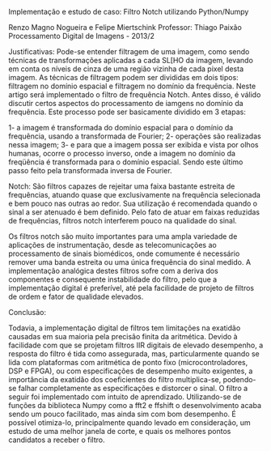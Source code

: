 Implementação e estudo de caso: Filtro Notch utilizando Python/Numpy

Renzo Magno Nogueira e Felipe Miertschink
Professor: Thiago Paixão
Processamento Digital de Imagens - 2013/2
 
Justificativas:
Pode-se entender filtragem de uma imagem, como sendo técnicas de transformações 
aplicadas a cada SL[HO da imagem, levando em conta os níveis de cinza de uma região vizinha 
de cada pixel desta imagem. 
As técnicas de filtragem podem ser divididas em dois tipos: filtragem no domínio 
espacial e filtragem no domínio da frequência. 
Neste artigo será implementado o filtro de frequência Notch. Antes disso, é válido discutir certos aspectos
do processamento de iamgens no domínio da frequência. Este processo pode ser basicamente dividido em 3 etapas:
 
1- a imagem é transformada do domínio espacial para o domínio da frequência, usando a 
transformada de Fourier; 
2- operações são realizadas nessa imagem; 
3- e para que a imagem possa ser exibida e vista por olhos humanas, ocorre o 
processo inverso, onde a imagem no domínio da freqüência é transformada para o domínio espacial. Sendo este último
passo feito pela transformada inversa de Fourier.
 
Notch: São filtros capazes de rejeitar uma faixa bastante estreita de frequências, atuando quase que exclusivamente na frequência selecionada e bem pouco nas outras ao redor. Sua utilização é recomendada quando o sinal a ser atenuado é bem definido. Pelo fato de atuar em faixas reduzidas de frequências, filtros notch interferem pouco na qualidade do sinal.
 
Os filtros notch são muito importantes para uma ampla variedade de aplicações de instrumentação, desde as telecomunicações ao processamento de sinais biomédicos, onde comumente é necessário remover uma banda estreita ou uma única frequência do sinal medido. A implementação analógica destes filtros sofre com a deriva dos componentes e consequente instabilidade do filtro, pelo que a implementação digital é preferível, até pela facilidade de projeto de filtros de ordem e fator de qualidade elevados. 

Conclusão:
 
Todavia, a implementação digital de filtros tem limitações na exatidão causadas em sua maioria pela precisão finita da aritmética. Devido à facilidade com que se projetam filtros IIR digitais de elevado desempenho, a resposta do filtro é tida como assegurada, mas, particularmente quando se lida com plataformas com aritmética de ponto fixo (microcontroladores, DSP e FPGA), ou com especificações de desempenho muito exigentes, a importância da exatidão dos coeficientes do filtro multiplica-se, podendo-se falhar completamente as especificações e distorcer o sinal. O filtro a seguir foi implementado com intuito de aprendizado. Utilizando-se de funções da biblioteca Numpy como a fft2 e ffshift o desenvolvimento acaba sendo um pouco facilitado, mas ainda sim com bom desempenho. É possível otimiza-lo, principalmente quando levado em consideração, um estudo de uma melhor janela de corte, e quais os melhores pontos candidatos a receber o filtro.


